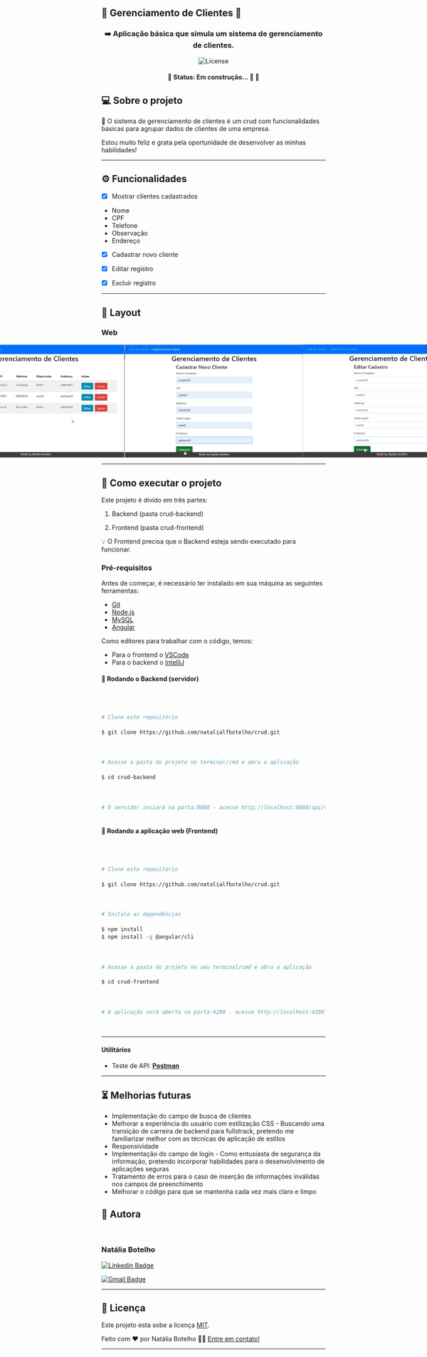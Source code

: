 ## :wrench: Gerenciamento de Clientes :wrench:



<h3  align="center">
  
:arrow_right: Aplicação básica que simula um sistema de gerenciamento de clientes.

</h3>  

<p  align="center">

<img  alt="License"  src="https://img.shields.io/badge/license-MIT-brightgreen">

</p>

<h4  align="center">

🚧 Status: Em construção... 🚀 🚧

</h4>


  
## 💻 Sobre o projeto

  

:wrench: O sistema de gerenciamento de clientes é um crud com funcionalidades básicas para agrupar dados de clientes de uma empresa. 
  

Estou muito feliz e grata pela oportunidade de desenvolver as minhas habilidades!
  

---

  

## ⚙️ Funcionalidades

  

- [x] Mostrar clientes cadastrados
- Nome 
- CPF
- Telefone
- Observação
- Endereço

- [x] Cadastrar novo cliente

- [x] Editar registro

- [x] Excluir registro


---

  

## 🎨 Layout

### Web

  

<p  align="center"  style="display: flex; align-items: flex-start; justify-content: center;">

<img  alt="Lista de Clientes"  title="Lista de Clientes"  src="https://raw.githubusercontent.com/natalialfbotelho/crud/master/crud-frontend/src/assets/client-list.png"  width="400px">  

<img  alt="Cadastrar Cliente"  title="Cadastar Cliente"  src="https://raw.githubusercontent.com/natalialfbotelho/crud/master/crud-frontend/src/assets/new-client.png"  width="400px">

<img  alt="Editar Cliente"  title="Editar Cliente"  src="https://raw.githubusercontent.com/natalialfbotelho/crud/master/crud-frontend/src/assets/edit-client.png"  width="400px">

</p>

  

---

  

## 🚀 Como executar o projeto

  

Este projeto é divido em três partes:

1. Backend (pasta crud-backend)

2. Frontend (pasta crud-frontend)

💡 O Frontend precisa que o Backend esteja sendo executado para funcionar.

  

### Pré-requisitos

  

Antes de começar, é necessário ter instalado em sua máquina as seguintes ferramentas:

- [Git](https://git-scm.com)
- [Node.js](https://nodejs.org/en/)
- [MySQL](https://dev.mysql.com/downloads/workbench/)
- [Angular](https://cli.angular.io/)

Como editores para trabalhar com o código, temos:
- Para o frontend o [VSCode](https://code.visualstudio.com/)
- Para o backend o [IntelliJ](https://www.jetbrains.com/pt-br/idea/)
  

#### 🎲 Rodando o Backend (servidor)

  

```bash

  

# Clone este repositório

$ git clone https://github.com/natalialfbotelho/crud.git

  

# Acesse a pasta do projeto no terminal/cmd e abra a aplicação

$ cd crud-backend

  
 
# O servidor inciará na porta:8080 - acesse http://localhost:8080/api/v1/clients
  

```
 
  

#### 🧭 Rodando a aplicação web (Frontend)

  

```bash

  

# Clone este repositório

$ git clone https://github.com/natalialfbotelho/crud.git

  

# Instale as dependências

$ npm install
$ npm install -g @angular/cli



# Acesse a pasta do projeto no seu terminal/cmd e abra a aplicação

$ cd crud-frontend

  

# A aplicação será aberta na porta:4200 - acesse http://localhost:4200

  

```

  

---

  

 

#### [](https://github.com/tgmarinho/Ecoleta#utilit%C3%A1rios)**Utilitários**

  

- Teste de API: **[Postman](https://www.postman.com/postman/)**

 

---

## :hourglass_flowing_sand: Melhorias futuras


  
- Implementação do campo de busca de clientes
- Melhorar a experiência do usuário com estilização CSS
			- Buscando uma transição de carreira de backend para fullstrack, pretendo me familiarizar melhor com as técnicas de aplicação de estilos
- Responsividade
- Implementação do campo de login
		- Como entusiasta de segurança da informação, pretendo incorporar habilidades para o desenvolvimento de aplicações seguras
- Tratamento de erros para o caso de inserção de informações inválidas nos campos de preenchimento
- Melhorar o código para que se mantenha cada vez mais claro e limpo



## 🦸 Autora

  

<img  style="border-radius: 50%;"  src="https://media-exp1.licdn.com/dms/image/C5603AQF2_UZ_xdqpew/profile-displayphoto-shrink_400_400/0?e=1605744000&v=beta&t=zA7RSdENmfwX1-NIuuw98EsoeMVfnPv8rpC86RDYVZU"  width="100px;"  alt=""/>


<h3><b>Natália Botelho</b></h3>


  

 [![Linkedin Badge](https://img.shields.io/badge/-Natália-blue?style=flat-square&logo=Linkedin&logoColor=white&link=https://www.linkedin.com/in/natalialfbotelho/)](https://www.linkedin.com/in/natalialfbotelho/)

[![Gmail Badge](https://img.shields.io/badge/-engnataliabotelho@gmail.com-c14438?style=flat-square&logo=Gmail&logoColor=white&link=mailto:engnataliabotelho@gmail.com)](mailto:engnataliabotelho@gmail.com)

  

---

  

## 📝 Licença

  

Este projeto esta sobe a licença [MIT](./LICENSE).

  

Feito com ❤️ por Natália Botelho 👋🏽 [Entre em contato!](https://www.linkedin.com/in/natalialfbotelho/)

  

---
